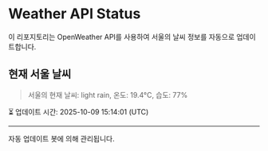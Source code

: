 
# Weather API Status

이 리포지토리는 OpenWeather API를 사용하여 서울의 날씨 정보를 자동으로 업데이트합니다.

## 현재 서울 날씨
> 서울의 현재 날씨: light rain, 온도: 19.4°C, 습도: 77%

⏳ 업데이트 시간: 2025-10-09 15:14:01 (UTC)

---
자동 업데이트 봇에 의해 관리됩니다.
